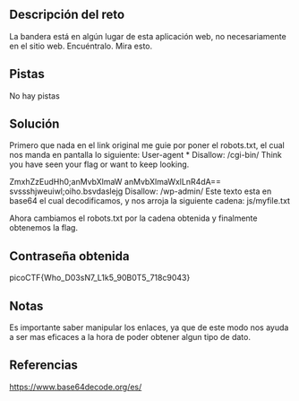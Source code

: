 ## Descripción del reto
La bandera está en algún lugar de esta aplicación web, no necesariamente en el sitio web. Encuéntralo.
Mira esto.

## Pistas 
No hay pistas 
## Solución 
Primero que nada en el link original me guie por poner el robots.txt, el cual nos manda en pantalla lo siguiente: 
User-agent *
Disallow: /cgi-bin/
Think you have seen your flag or want to keep looking.

ZmxhZzEudHh0;anMvbXlmaW
anMvbXlmaWxlLnR4dA==
svssshjweuiwl;oiho.bsvdaslejg
Disallow: /wp-admin/
Este texto esta en base64 el cual decodificamos, y nos arroja la siguiente cadena:
js/myfile.txt

Ahora cambiamos el robots.txt por la cadena obtenida y finalmente obtenemos la flag.
## Contraseña obtenida 
picoCTF{Who_D03sN7_L1k5_90B0T5_718c9043}
## Notas 
Es importante saber manipular los enlaces, ya que de este modo nos ayuda a ser mas eficaces a la hora de poder obtener algun tipo de dato.

## Referencias 
https://www.base64decode.org/es/
